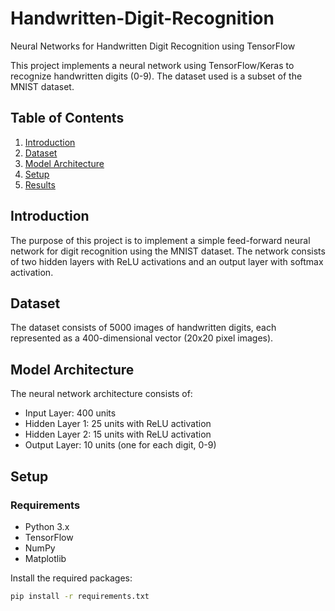 # Handwritten-Digit-Recognition
Neural Networks for Handwritten Digit Recognition using TensorFlow

This project implements a neural network using TensorFlow/Keras to recognize handwritten digits (0-9). The dataset used is a subset of the MNIST dataset.

## Table of Contents
1. [Introduction](#introduction)
2. [Dataset](#dataset)
3. [Model Architecture](#model-architecture)
4. [Setup](#setup)
5. [Results](#results)

## Introduction
The purpose of this project is to implement a simple feed-forward neural network for digit recognition using the MNIST dataset. The network consists of two hidden layers with ReLU activations and an output layer with softmax activation.

## Dataset
The dataset consists of 5000 images of handwritten digits, each represented as a 400-dimensional vector (20x20 pixel images).

## Model Architecture
The neural network architecture consists of:
- Input Layer: 400 units
- Hidden Layer 1: 25 units with ReLU activation
- Hidden Layer 2: 15 units with ReLU activation
- Output Layer: 10 units (one for each digit, 0-9)

## Setup
### Requirements
- Python 3.x
- TensorFlow
- NumPy
- Matplotlib

Install the required packages:

```bash
pip install -r requirements.txt

